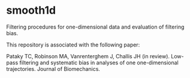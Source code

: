 # smooth1d
Filtering procedures for one-dimensional data and evaluation of filtering bias.

This repository is associated with the following paper:

Pataky TC, Robinson MA, Vanrenterghem J, Challis JH (in review). Low-pass filtering and systematic bias in analyses of one one-dimensional trajectories. Journal of Biomechanics.


